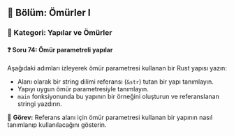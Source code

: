## 📘 Bölüm: Ömürler I  
### 🔹 Kategori: Yapılar ve Ömürler  
#### ❓ Soru 74: Ömür parametreli yapılar

Aşağıdaki adımları izleyerek ömür parametresi kullanan bir Rust yapısı yazın:

- Alanı olarak bir string dilimi referansı (`&str`) tutan bir yapı tanımlayın.
- Yapıyı uygun ömür parametresiyle tanımlayın.
- `main` fonksiyonunda bu yapının bir örneğini oluşturun ve referanslanan stringi yazdırın.

🔧 **Görev:** Referans alanı için ömür parametresi kullanan bir yapının nasıl tanımlanıp kullanılacağını gösterin.
